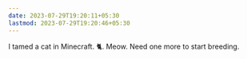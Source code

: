 ```yaml
---
date: 2023-07-29T19:20:11+05:30
lastmod: 2023-07-29T19:20:46+05:30
---
```


I tamed a cat in Minecraft. 🐈. Meow. Need one more to start breeding.
